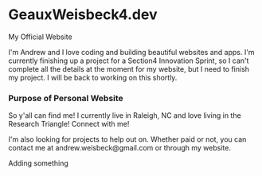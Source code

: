 # GeauxWeisbeck4.dev
My Official Website

I'm Andrew and I love coding and building beautiful websites and apps. 
I'm currently finishing up a project for a Section4 Innovation Sprint, 
so I can't complete all the details at the moment for my website,
but I need to finish my project. I will be back to working on this shortly.


<h3>Purpose of Personal Website</h3>
<p>So y'all can find me! I currently live in Raleigh, NC and love 
  living in the Research Triangle! Connect with me!<p>
<p>I'm also looking for projects to help out on. Whether paid or not, 
  you can contact me at andrew.weisbeck@gmail.com or through my website.</p>
  <p>Adding something</p>

